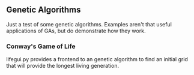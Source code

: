 ## Genetic Algorithms ##

Just a test of some genetic algorithms.  Examples aren't that useful
applications of GAs, but do demonstrate how they work.

### Conway's Game of Life ###

lifegui.py provides a frontend to an genetic algorithm to find an initial grid
that will provide the longest living generation.
